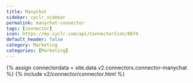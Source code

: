```yaml
---
title: ManyChat
sidebar: cyclr_sidebar
permalink: manychat-connector
tags: [connector]
icon: https://my.cyclr.com/api/ConnectorIcon/8674
default_header: false
category: Marketing
categories: [Marketing]
---
```

{% assign connectordata = site.data.v2.connectors.connector-manychat %}
{% include v2/connector/connector.html %}	
